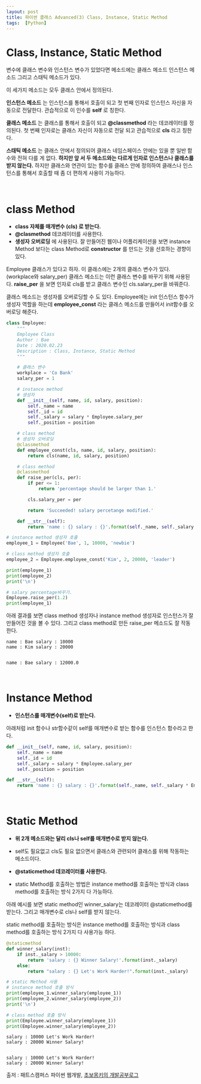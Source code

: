 ```yaml
---
layout: post
title: 파이썬 클래스 Advanced(3) Class, Instance, Static Method
tags:  [Python]
---
```

# Class, Instance, Static Method
변수에 클래스 변수와 인스턴스 변수가 있었다면 메소드에는 클래스 메소드 인스턴스 메소드 그리고 스태틱 메소드가 있다.

이 세가지 메소드는 모두 클래스 안에서 정의된다.

**인스턴스 메소드**  는 인스턴스를 통해서 호출이 되고 첫 번째 인자로 인스턴스 자신을 자동으로 전달한다. 관습적으로 이 인수를 **self** 로 칭한다.

**클래스 메소드** 는 클래스를 통해서 호출이 되고 **@classmethod** 라는 데코레이터를 정의된다. 첫 번째 인자로는 클래스 자신이 자동으로 전달 되고 관습적으로 **cls** 라고 칭한다.

**스태틱 메소드** 는 클래스 안에서 정의되어 클래스 네임스페이스 안에는 있을 뿐 일반 함수와 전혀 다를 게 없다. **하지만 앞 서 두 메소드와는 다르게 인자로 인스턴스나 클래스를 받지 않는다.** 하지만 클래스와 연관이 있는 함수를 클래스 안에 정의하여 클래스나 인스턴스를 통해서 호출할 때 좀 더 편하게 사용이 가능하다.

&nbsp;
&nbsp;
&nbsp;
&nbsp;

# class Method

* **class 자체를 매개변수 (cls) 로 받는다.**
* **@clasmethod** 데코레이터를 사용한다.
* **생성자 오버로딩** 에 사용된다. 잘 만들어진 웹이나 어플리케이션을 보면 instance Method 보다는 class Method로 **constructor** 를 만드는 것을 선호하는 경향이 있다. 

Employee 클래스가 있다고 하자. 이 클래스에는 2개의 클래스 변수가 있다. (workplace와 salary_per) 클래스 메소드는 이런 클래스 변수를 바꾸기 위해 사용된다. **raise_per** 을 보면 인자로 cls를 받고 클래스 변수인 cls.salary_per을 바꿔준다.

클래스 메소드는 생성자를 오버로딩할 수 도 있다. Employee에는 init 인스턴스 함수가 생성자 역할을 하는데 **employee_const** 라는 클래스 메소드를 만들어서 init함수를 오버로딩 해준다.

~~~python
class Employee:
    """
    Employee Class
    Author : Bae
    Date : 2020.02.23
    Description : Class, Instance, Static Method
    """

    # 클래스 변수
    workplace = 'Co Bank'
    salary_per = 1

    # instance method
    # 생성자
    def __init__(self, name, id, salary, position):
        self._name = name
        self._id = id
        self._salary = salary * Employee.salary_per
        self._position = position

    # class method
    # 생성자 오버로딩
    @classmethod
    def employee_const(cls, name, id, salary, position):
        return cls(name, id, salary, position)

    # class method    
    @classmethod
    def raise_per(cls, per):
        if per <= 1:
            return 'percentage should be larger than 1.'

        cls.salary_per = per

        return 'Succeeded! salary percetange modified.'

    def __str__(self):
        return 'name : {} salary : {}'.format(self._name, self._salary * Employee.salary_per)

# instance method 생성자 호출
employee_1 = Employee('Bae', 1, 10000, 'newbie')

# class method 생성자 호출
employee_2 = Employee.employee_const('Kim', 2, 20000, 'leader')

print(employee_1)
print(employee_2)
print('\n')

# salary percentage바꾸기.
Employee.raise_per(1.2)
print(employee_1)
~~~

아래 결과를 보면 class method 생성자나 instance method 생성자로 인스턴스가 잘 만들어진 것을 볼 수 있다. 그리고 class method로 만든 raise_per 메소드도 잘 작동한다.

~~~
name : Bae salary : 10000
name : Kim salary : 20000


name : Bae salary : 12000.0
~~~

&nbsp;
&nbsp;
&nbsp;
&nbsp;

# Instance Method

* **인스턴스를 매개변수(self)로 받는다.**

아래처럼 init 함수나 str함수같이 self를 매개변수로 받는 함수를 인스턴스 함수라고 한다.

~~~python
def __init__(self, name, id, salary, position):
    self._name = name
    self._id = id
    self._salary = salary * Employee.salary_per
    self._position = position

def __str__(self):
    return 'name : {} salary : {}'.format(self._name, self._salary * Employee.salary_per)
~~~

&nbsp;
&nbsp;
&nbsp;
&nbsp;

# Static Method

* **위 2개 메소드와는 달리 cls나 self를 매개변수로 받지 않는다.**

* self도 필요없고 cls도 필요 없으면서 클래스와 관련되어 클래스를 위해 작동하는 메소드이다.

* **@staticmethod 데코레이터를 사용한다.**

* static Method를 호출하는 방법은 instance method를 호출하는 방식과 class method를 호출하는 방식 2가지 다 가능하다.   

아래 예시를 보면 static method인 winner_salary는 데코레이터 @staticmethod를 받는다. 그리고 매개변수로 cls나 self를 받지 않는다.

static method를 호출하는 방식은 instance method를 호출하는 방식과 class method를 호출하는 방식 2가지 다 사용가능 하다.

~~~python
@staticmethod
def winner_salary(inst):
    if inst._salary > 10000:
        return 'salary : {} Winner Salary!'.format(inst._salary)
    else:
        return "salary : {} Let's Work Harder!".format(inst._salary)

# static Method 사용
# instance method 호출 방식
print(employee_1.winner_salary(employee_1))
print(employee_2.winner_salary(employee_2))
print('\n')

# class method 호출 방식
print(Employee.winner_salary(employee_1))
print(Employee.winner_salary(employee_2))
~~~

~~~
salary : 10000 Let's Work Harder!
salary : 20000 Winner Salary!


salary : 10000 Let's Work Harder!
salary : 20000 Winner Salary!
~~~

출저 : 패트스캠퍼스 파이썬 웹개발, [초보몽키의 개발공부로그](https://wayhome25.github.io/cs/2017/04/05/cs-07/)

